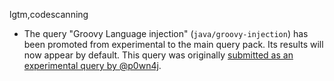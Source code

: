 lgtm,codescanning
* The query "Groovy Language injection" (`java/groovy-injection`) has been promoted from experimental to the main query pack. Its results will now appear by default. This query was originally [submitted as an experimental query by @p0wn4j](https://github.com/github/codeql/pull/5467).
